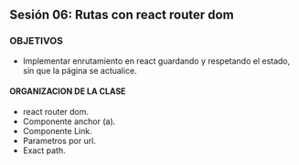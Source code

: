 ## Sesión 06: Rutas con react router dom

### OBJETIVOS
- Implementar enrutamiento en react guardando y respetando el estado, sin que la página se actualice.

#### ORGANIZACION DE LA CLASE
- react router dom.
- Componente anchor (a).
- Componente Link.
- Parametros por url.
- Exact path.
